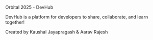 Orbital 2025 - DevHub

DevHub is a platform for developers to share, collaborate, and learn together!

Created by Kaushal Jayapragash & Aarav Rajesh

